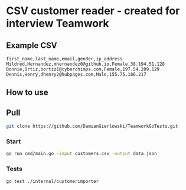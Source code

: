 

# CSV customer reader - created for interview Teamwork

## Example CSV
```csv
first_name,last_name,email,gender,ip_address
Mildred,Hernandez,mhernandez0@github.io,Female,38.194.51.128
Bonnie,Ortiz,bortiz1@cyberchimps.com,Female,197.54.209.129
Dennis,Henry,dhenry2@hubpages.com,Male,155.75.186.217
```

## How to use

## Pull
```bash
git clone https://github.com/DamianGierlowski/TeamworkGoTests.git
```

### Start
```bash
go run cmd/main.go -input customers.csv -output data.json
```

### Tests

```bash
go test ./internal/customerimporter
```
